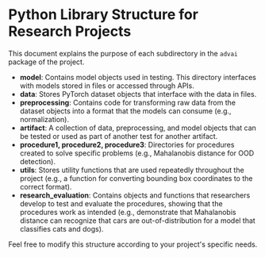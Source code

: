 # Python Library Structure for Research Projects

This document explains the purpose of each subdirectory in the `advai` package of the project.

- **model**: Contains model objects used in testing. This directory interfaces with models stored in files or accessed through APIs.
- **data**: Stores PyTorch dataset objects that interface with the data in files.
- **preprocessing**: Contains code for transforming raw data from the dataset objects into a format that the models can consume (e.g., normalization).
- **artifact**: A collection of data, preprocessing, and model objects that can be tested or used as part of another test for another artifact.
- **procedure1, procedure2, procedure3**: Directories for procedures created to solve specific problems (e.g., Mahalanobis distance for OOD detection).
- **utils**: Stores utility functions that are used repeatedly throughout the project (e.g., a function for converting bounding box coordinates to the correct format).
- **research_evaluation**: Contains objects and functions that researchers develop to test and evaluate the procedures, showing that the procedures work as intended (e.g., demonstrate that Mahalanobis distance can recognize that cars are out-of-distribution for a model that classifies cats and dogs).

Feel free to modify this structure according to your project's specific needs.

